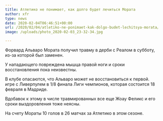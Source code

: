 ```yaml
---
title: Атлетико не понимает, как долго будет лечиться Мората
author: xfr
type: news
date: 2020-02-04T06:46:51+00:00
url: /2020/02/04/atletiko-ne-ponimaet-kak-dolgo-budet-lechitsya-morata/
image: /uploads/photo_2020-02-03_23-32-34.jpg

---
```

Форвард Альваро Мората получил травму в дерби с Реалом в субботу, из-за которой был заменен.

У нападающего повреждена мышца правой ноги и сроки восстановления пока неизвестны.

В клубе опасаются, что Альваро может не восстановиться к первой. игре с Ливерпулем в 1/8 финала Лиги чемпионов, которая состоится 18 февраля в Мадриде.

Вдобавок к этому в числе травмированных все еще Жоау Феликс и его сроки выздоровления тоже неясны.

На счету Мораты 10 голов в 26 матчах за Атлетико в этом сезоне.